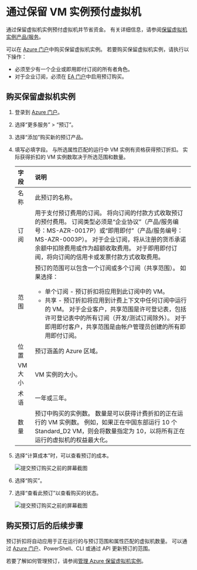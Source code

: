 # <a name="prepay-for-virtual-machines-with-reserved-vm-instances"></a>通过保留 VM 实例预付虚拟机

通过保留虚拟机实例预付虚拟机并节省资金。 有关详细信息，请参阅[保留虚拟机实例产品/服务](https://www.azure.cn/pricing/reserved-vm-instances/)。

可以在 [Azure 门户](https://portal.azure.cn)中购买保留虚拟机实例。 若要购买保留虚拟机实例，请执行以下操作：
-   必须至少有一个企业或即用即付订阅的所有者角色。
-   对于企业订阅，必须在 [EA 门户](https://ea.azure.com)中启用预订购买。

## <a name="buy-a-reserved-virtual-machine-instance"></a>购买保留虚拟机实例
1. 登录到 [Azure 门户](https://portal.azure.cn)。
2. 选择“更多服务” > “预订”。
3. 选择“添加”购买新的预订产品。
4. 填写必填字段。 与所选属性匹配的运行中 VM 实例有资格获得预订折扣。 实际获得折扣的 VM 实例数取决于所选范围和数量。

    | 字段      | 说明|
    |:------------|:--------------|
    |名称        |此预订的名称。| 
    |订阅|用于支付预订费用的订阅。 将向订阅的付款方式收取预订的预付费用。 订阅类型必须是“企业协议”（产品/服务编号：MS-AZR-0017P）或“即用即付”（产品/服务编号：MS-AZR-0003P）。 对于企业订阅，将从注册的货币承诺余额中扣除费用或作为超额收取费用。 对于即用即付订阅，将向订阅的信用卡或发票付款方式收取费用。|    
    |范围       |预订的范围可以包含一个订阅或多个订阅（共享范围）。 如果选择： <ul><li>单个订阅 - 预订折扣将应用到此订阅中的 VM。 </li><li>共享 - 预订折扣将应用到计费上下文中任何订阅中运行的 VM。 对于企业客户，共享范围是许可登记表，包括许可登记表中的所有订阅（开发/测试订阅除外）。 对于即用即付客户，共享范围是由帐户管理员创建的所有即用即付订阅。</li></ul>|
    |位置    |预订涵盖的 Azure 区域。|    
    |VM 大小     |VM 实例的大小。|
    |术语        |一年或三年。|
    |数量    |预订中购买的实例数。 数量是可以获得计费折扣的正在运行的 VM 实例数。 例如，如果正在中国东部运行 10 个 Standard_D2 VM，则会将数量指定为 10，以将所有正在运行的虚拟机的权益最大化。 |
5. 选择“计算成本”时，可以查看预订的成本。

    ![提交预订购买之前的屏幕截图](./media/virtual-machines-buy-compute-reservations/virtualmachines-reservedvminstance-purchase.png)

6. 选择“购买”。
7. 选择“查看此预订”以查看购买的状态。

    ![提交预订购买之前的屏幕截图](./media/virtual-machines-buy-compute-reservations/virtualmachines-reservedvmInstance-submit.png)

## <a name="next-steps-after-buying-a-reservation"></a>购买预订后的后续步骤
预订折扣将自动应用于正在运行的与预订范围和属性匹配的虚拟机数量。 可以通过 [Azure 门户](https://portal.azure.cn)、PowerShell、CLI 或通过 API 更新预订的范围。 

若要了解如何管理预订，请参阅[管理 Azure 保留虚拟机实例](https://go.microsoft.com/fwlink/?linkid=861613)。
